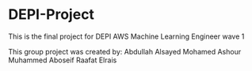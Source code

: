 # DEPI-Project
This is the final project for DEPI AWS Machine Learning Engineer wave 1


This group project was created by:
Abdullah Alsayed
Mohamed Ashour
Muhammed Aboseif
Raafat Elrais
